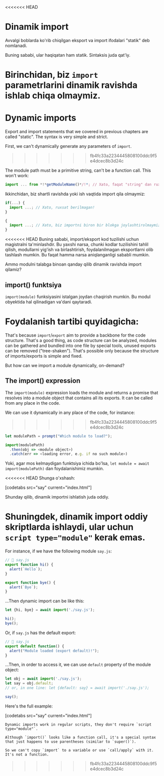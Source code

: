 <<<<<<< HEAD

# Dinamik import

Avvalgi boblarda ko'rib chiqilgan eksport va import ifodalari "statik" deb nomlanadi.

Buning sababi, ular haqiqatan ham statik. Sintaksis juda qat'iy.

Birinchidan, biz `import` parametrlarini dinamik ravishda ishlab chiqa olmaymiz.
=======
# Dynamic imports

Export and import statements that we covered in previous chapters are called "static". The syntax is very simple and strict.

First, we can't dynamically generate any parameters of `import`.
>>>>>>> fb4fc33a2234445808100ddc9f5e4dcec8b3d24c

The module path must be a primitive string, can't be a function call. This won't work:

```js
import ... from *!*getModuleName()*/!*; // Xato, faqat "string" dan ruxsat berilgan
```

Ikkinchidan, biz shartli ravishda yoki ish vaqtida import qila olmaymiz:

```js
if(...) {
  import ...; // Xato, ruxsat berilmagan!
}

{
  import ...; // Xato, biz importni biron bir blokga joylashtirolmaymiz
}
```

<<<<<<< HEAD
Buning sababi, import/eksport kod tuzilishi uchun magistralni ta'minlashdir. Bu yaxshi narsa, chunki kodlar tuzilishini tahlil qilish, modullarni yig'ish va birlashtirish, foydalanilmagan eksportlarni olib tashlash mumkin. Bu faqat hamma narsa aniqlanganligi sababli mumkin.

Ammo modulni talabga binoan qanday qilib dinamik ravishda import qilamiz?

## import() funktsiya

`import(module)` funksiyasini istalgan joydan chaqirish mumkin. Bu modul obyektida hal qilinadigan va'dani qaytaradi.

Foydalanish tartibi quyidagicha:
=======
That's because `import`/`export` aim to provide a backbone for the code structure. That's a good thing, as code structure can be analyzed, modules can be gathered and bundled into one file by special tools, unused exports can be removed ("tree-shaken"). That's possible only because the structure of imports/exports is simple and fixed.

But how can we import a module dynamically, on-demand?

## The import() expression

The `import(module)` expression loads the module and returns a promise that resolves into a module object that contains all its exports. It can be called from any place in the code.

We can use it dynamically in any place of the code, for instance:
>>>>>>> fb4fc33a2234445808100ddc9f5e4dcec8b3d24c

```js
let modulePath = prompt("Which module to load?");

import(modulePath)
  .then(obj => <module object>)
  .catch(err => <loading error, e.g. if no such module>)
```

Yoki, agar mos kelmaydigan funktsiya ichida bo'lsa, `let module = await import(modulePath)` dan foydalanishimiz mumkin.

<<<<<<< HEAD
Shunga o'xshash:

[codetabs src="say" current="index.html"]

Shunday qilib, dinamik importni ishlatish juda oddiy.

Shuningdek, dinamik import oddiy skriptlarda ishlaydi, ular uchun `script type="module"` kerak emas.
=======
For instance, if we have the following module `say.js`:

```js
// 📁 say.js
export function hi() {
  alert(`Hello`);
}

export function bye() {
  alert(`Bye`);
}
```

...Then dynamic import can be like this:

```js
let {hi, bye} = await import('./say.js');

hi();
bye();
```

Or, if `say.js` has the default export:

```js
// 📁 say.js
export default function() {
  alert("Module loaded (export default)!");
}
```

...Then, in order to access it, we can use `default` property of the module object:

```js
let obj = await import('./say.js');
let say = obj.default;
// or, in one line: let {default: say} = await import('./say.js');

say();
```

Here's the full example:

[codetabs src="say" current="index.html"]

```smart
Dynamic imports work in regular scripts, they don't require `script type="module"`.
```

```smart
Although `import()` looks like a function call, it's a special syntax that just happens to use parentheses (similar to `super()`).

So we can't copy `import` to a variable or use `call/apply` with it. It's not a function.
```
>>>>>>> fb4fc33a2234445808100ddc9f5e4dcec8b3d24c
